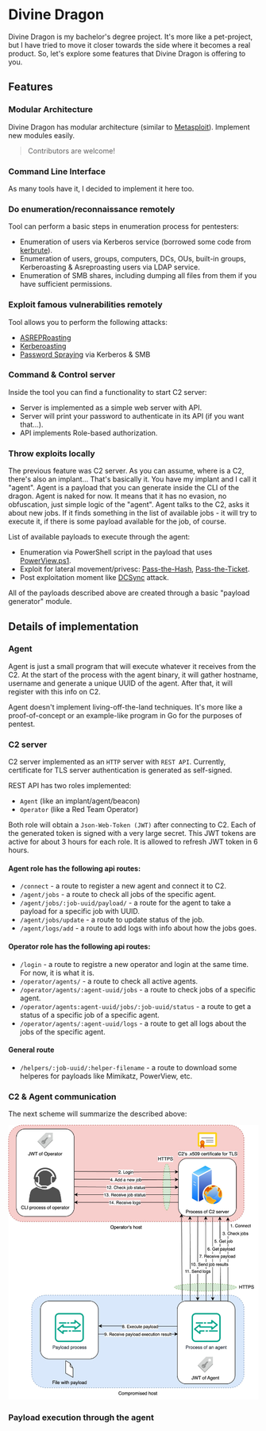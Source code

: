 # Divine Dragon

Divine Dragon is my bachelor's degree project. It's more like a pet-project, but I have tried to move it closer towards the side where it becomes a real product. So, let's explore some features that Divine Dragon is offering to you.

## Features

### Modular Architecture

Divine Dragon has modular architecture (similar to [Metasploit](https://github.com/rapid7/metasploit-framework)). Implement new modules easily.

>Contributors are welcome!

### Command Line Interface

As many tools have it, I decided to implement it here too.

### Do enumeration/reconnaissance remotely

Tool can perform a basic steps in enumeration process for pentesters:
* Enumeration of users via Kerberos service (borrowed some code from [kerbrute](https://github.com/ropnop/kerbrute)).
* Enumeration of users, groups, computers, DCs, OUs, built-in groups, Kerberoasting & Asreproasting users via LDAP service.
* Enumeration of SMB shares, including dumping all files from them if you have sufficient permissions.

### Exploit famous vulnerabilities remotely

Tool allows you to perform the following attacks:
* [ASREPRoasting](https://attack.mitre.org/techniques/T1558/004/)
* [Kerberoasting](https://attack.mitre.org/techniques/T1558/003/)
* [Password Spraying](https://attack.mitre.org/techniques/T1110/003/) via Kerberos & SMB

### Command & Control server

Inside the tool you can find a functionality to start C2 server:
* Server is implemented as a simple web server with API.
* Server will print your password to authenticate in its API (if you want that...).
* API implements Role-based authorization.

### Throw exploits locally

The previous feature was C2 server. As you can assume, where is a C2, there's also an implant... That's basically it. You have my implant and I call it "agent". Agent is a payload that you can generate inside the CLI of the dragon. Agent is naked for now. It means that it has no evasion, no obfuscation, just simple logic of the "agent". Agent talks to the C2, asks it about new jobs. If it finds something in the list of available jobs - it will try to execute it, if there is some payload available for the job, of course.

List of available payloads to execute through the agent:
* Enumeration via PowerShell script in the payload that uses [PowerView.ps1](https://github.com/PowerShellMafia/PowerSploit/blob/master/Recon/PowerView.ps1).
* Exploit for lateral movement/privesc: [Pass-the-Hash](https://attack.mitre.org/techniques/T1075/), [Pass-the-Ticket](https://attack.mitre.org/techniques/T1550/003/).
* Post exploitation moment like [DCSync](https://attack.mitre.org/techniques/T1003/006/) attack.

All of the payloads described above are created through a basic "payload generator" module.

## Details of implementation

### Agent

Agent is just a small program that will execute whatever it receives from the C2.
At the start of the process with the agent binary, it will gather hostname, username and generate a unique UUID of the agent. After that, it will register with this info on C2.

Agent doesn't implement living-off-the-land techniques. It's more like a proof-of-concept or an example-like program in Go for the purposes of pentest.

### C2 server

C2 server implemented as an `HTTP` server with `REST API`. Currently, certificate for TLS server authentication is generated as self-signed.

REST API has two roles implemented:
- `Agent` (like an implant/agent/beacon)
- `Operator` (like a Red Team Operator)

Both role will obtain a `Json-Web-Token (JWT)` after connecting to C2. Each of the generated token is signed with a very large secret. This JWT tokens are active for about 3 hours for each role. It is allowed to refresh JWT token in 6 hours.

#### Agent role has the following api routes:
- `/connect` - a route to register a new agent and connect it to C2.
- `/agent/jobs` - a route to check all jobs of the specific agent.
- `/agent/jobs/:job-uuid/payload/` - a route for the agent to take a payload for a specific job with UUID.
- `/agent/jobs/update` - a route to update status of the job.
- `/agent/logs/add` - a route to add logs with info about how the jobs goes.

#### Operator role has the following api routes:
- `/login` - a route to registre a new operator and login at the same time. For now, it is what it is.
- `/operator/agents/` - a route to check all active agents.
- `/operator/agents/:agent-uuid/jobs` - a route to check jobs of a specific agent.
- `/operator/agents:agent-uuid/jobs/:job-uuid/status` - a route to get a status of a specific job of a specific agent.
- `/operator/agents/:agent-uuid/logs` - a route to get all logs about the jobs of the specific agent.

#### General route
- `/helpers/:job-uuid/:helper-filename` - a route to download some helperes for payloads like Mimikatz, PowerView, etc.

### C2 & Agent communication

The next scheme will summarize the described above:

![Alt text](img/C2-Agent-interaction.jpg)

### Payload execution through the agent